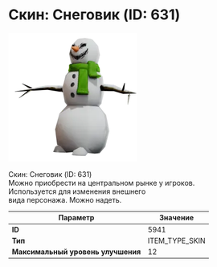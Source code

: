 # Скин: Снеговик (ID: 631)

![Item Image](../img/5941.webp?raw=true)

Скин: Снеговик (ID: 631)<br>Можно приобрести на центральном рынке у игроков.<br>Используется для изменения внешнего<br>вида персонажа. Можно надеть.


| Параметр | Значение |
|----------|----------|
| **ID** | 5941 |
| **Тип** | ITEM_TYPE_SKIN |
| **Максимальный уровень улучшения** | 12 |

